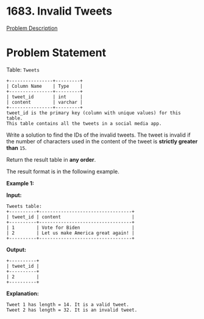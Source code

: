 # 1683. Invalid Tweets

[Problem Description](https://leetcode.com/problems/invalid-tweets/description/)

# Problem Statement

Table: `Tweets`

```plaintext
+----------------+---------+
| Column Name    | Type    |
+----------------+---------+
| tweet_id       | int     |
| content        | varchar |
+----------------+---------+
tweet_id is the primary key (column with unique values) for this table.
This table contains all the tweets in a social media app.
``` 

Write a solution to find the IDs of the invalid tweets. 
The tweet is invalid if the number of characters used in the content of the tweet is **strictly greater than** `15`.

Return the result table in **any order**.

The result format is in the following example.

 

**Example 1:**

**Input:**
```plaintext
Tweets table:
+----------+----------------------------------+
| tweet_id | content                          |
+----------+----------------------------------+
| 1        | Vote for Biden                   |
| 2        | Let us make America great again! |
+----------+----------------------------------+
```

**Output:**
```plaintext
+----------+
| tweet_id |
+----------+
| 2        |
+----------+
```
**Explanation:**
```
Tweet 1 has length = 14. It is a valid tweet.
Tweet 2 has length = 32. It is an invalid tweet.
```
